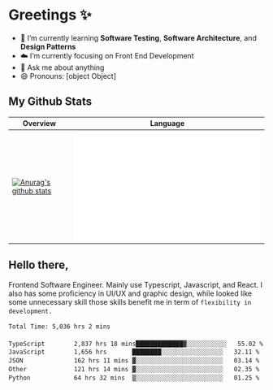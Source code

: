 # Greetings ✨

- 🌱 I’m currently learning **Software Testing**, **Software Architecture**, and **Design Patterns**
- ☁️ I’m currently focusing on Front End Development
- 💬 Ask me about anything
- 😄 Pronouns: [object Object]

## My Github Stats

| Overview | Language |
| --- | --- |
|[![Anurag's github stats](https://github-readme-stats.vercel.app/api?username=abui-am&count_private=true)](https://github.com/anuraghazra/github-readme-stats)|![Language](https://raw.githubusercontent.com/abui-am/stats/c6455f656dfce7acd3951e5ec5b25d72af0b2ee3/generated/languages.svg)|

## Hello there, 
Frontend Software Engineer. 
Mainly use Typescript, Javascript, and React. I also has some proficiency in UI/UX and graphic design, while looked like some unnecessary skill those skills benefit me in term of `flexibility in development.`


<!--START_SECTION:waka-->

```txt
Total Time: 5,036 hrs 2 mins

TypeScript        2,837 hrs 18 mins█████████████▓░░░░░░░░░░░   55.02 %
JavaScript        1,656 hrs       ████████░░░░░░░░░░░░░░░░░   32.11 %
JSON              162 hrs 11 mins ▓░░░░░░░░░░░░░░░░░░░░░░░░   03.14 %
Other             121 hrs 14 mins ▓░░░░░░░░░░░░░░░░░░░░░░░░   02.35 %
Python            64 hrs 32 mins  ▒░░░░░░░░░░░░░░░░░░░░░░░░   01.25 %
```

<!--END_SECTION:waka-->
